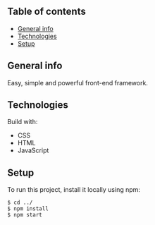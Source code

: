 ## Table of contents

- [General info](#general-info)
- [Technologies](#technologies)
- [Setup](#setup)

## General info

Easy, simple and powerful front-end framework.

## Technologies

Build with:

- CSS
- HTML
- JavaScript

## Setup

To run this project, install it locally using npm:

```
$ cd ../
$ npm install
$ npm start
```
